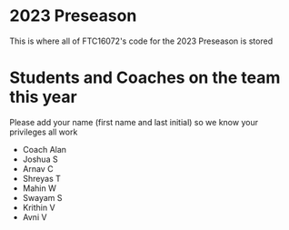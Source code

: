 # 2023 Preseason
This is where all of FTC16072's code for the 2023 Preseason is stored

# Students and Coaches on the team this year
Please add your name (first name and last initial) so we know your privileges all work
* Coach Alan
* Joshua S
* Arnav C
* Shreyas T
* Mahin W
* Swayam S
* Krithin V
* Avni V